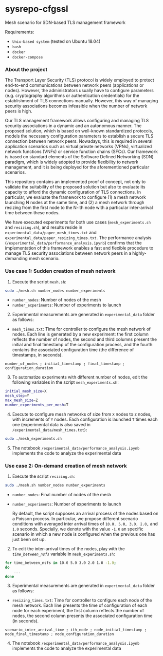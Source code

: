 # sysrepo-cfgssl
Mesh scenario for SDN-based TLS management framework

Requirements:
* ```Unix-based system``` (tested on Ubuntu 18.04)
* ```bash```
* ```docker```
* ```docker-compose```


### About the project


The Transport Layer Security (TLS) protocol is widely employed to protect end-to-end communications between network peers (applications or nodes). However, the administrators usually have to configure parameters (e.g. cryptography algorithms or authentication credentials) for the establishment of TLS connections manually. However, this way of managing security associations becomes infeasible when the number of network peers is high.

Our TLS management framework allows configuring and managing TLS security associations in a dynamic and an autonomous manner. The proposed solution, which is based on well-known standardized protocols, models the necessary configuration parameters to establish a secure TLS connection between network peers. Nowadays, this is required in several application scenarios such as virtual private networks (VPNs), virtualized network functions (VNFs) or service function chains (SFCs). Our framework is based on standard elements of the Software Defined Networking (SDN) paradigm, which is widely adopted to provide flexibility to network management, and it is being deployed for the aforementioned particular scenarios.

This repository contains an implemented proof of concept, not only to validate the suitability of the proposed solution but also to evaluate its capacity to afford the dynamic configuration of TLS connections. In particular, we evaluate the framework to configure (1) a mesh network launching N nodes at the same time, and (2) a mesh network through resizing from the first node to the N-ith node with a particular inter-arrival time between these nodes.

We have executed experiments for both use cases (```mesh_experiments.sh``` and ```resizing.sh```), and results reside in ```experimental_data/paper_mesh_times.txt``` and ```experimental_data/paper_resizing_times.txt```. The performance analysis (```/experimental_data/performance_analysis.ipynb```) confirms that the implementation of this framework enables a fast and flexible procedure to manage TLS security associations between network peers in a highly-demanding mesh scenario.

### Use case 1: Sudden creation of mesh network

1. Execute the script ```mesh.sh```:
```bash
sudo ./mesh.sh number_nodes number_experiments
```
* ```number_nodes```: Number of nodes of the mesh
* ```number_experiments```: Number of experiments to launch

2. Experimental measurements are generated in ```experimental_data``` folder as follows:
* ```mesh_times.txt```: Time for controller to configure the mesh network of nodes. Each line is generated by a new experiment: the first column reflects the number of nodes, the second and third columns present the initial and final timestamp of the configuration process, and the fourth contains the associated configuration time (the difference of timestamps, in seconds).
```csv
number_of_nodes ; initial_timestamp ; final_timestamp ; configuration_duration
```

3. To automatize experiments with different number of nodes, edit the following variables in the script ```mesh_experiments.sh```:
```bash
initial_mesh_size=X
mesh_step=Y
max_mesh_size=Z
number_experiments_per_mesh=T
```

4. Execute to configure mesh networks of size from ```X``` nodes to ```Z``` nodes, with increments of ```Y``` nodes. Each configuration is launched ```T``` times each one (experimental data is also saved in ```/experimental_data/mesh_times.txt```):
```bash
sudo ./mesh_experiments.sh
```

5. The notebook ```/experimental_data/performance_analysis.ipynb``` implements the code to analyze the experimental data


### Use case 2: On-demand creation of mesh network

1. Execute the script ```resizing.sh```:
```bash
sudo ./mesh.sh number_nodes number_experiments
```
* ```number_nodes```: Final number of nodes of the mesh
* ```number_experiments```: Number of experiments to launch

  By default, the script supposes an arrival process of the nodes based on a Poisson process. In particular, we propose different scenario conditions with averaged inter arrival times of ```10.0, 5.0, 3.0, 2.0,``` and ```1.0``` seconds. Specially, we denote with the value ```-1.0``` an specific scenario in which a new node is configured when the previous one has just been set up.

2. To edit the inter-arrival times of the nodes, play with the _```time_between_nsfs```_ variable in ```mesh_experiments.sh```:
```bash
for time_between_nsfs in 10.0 5.0 3.0 2.0 1.0 -1.0;
do
    ...
done
```

3. Experimental measurements are generated in ```experimental_data``` folder as follows:
* ```resizing_times.txt```: Time for controller to configure each node of the mesh network. Each line presents the time of configuration of each node for each experiment, the first column reflects the number of nodes, the second column presents the associated configuration time (in seconds).

```csv
scenario_inter_arrival_time ; ith_node ; node_initial_timestamp ; node_final_timestamp ; node_configuration_duration
```

4. The notebook ```/experimental_data/performance_analysis.ipynb``` implements the code to analyze the experimental data
